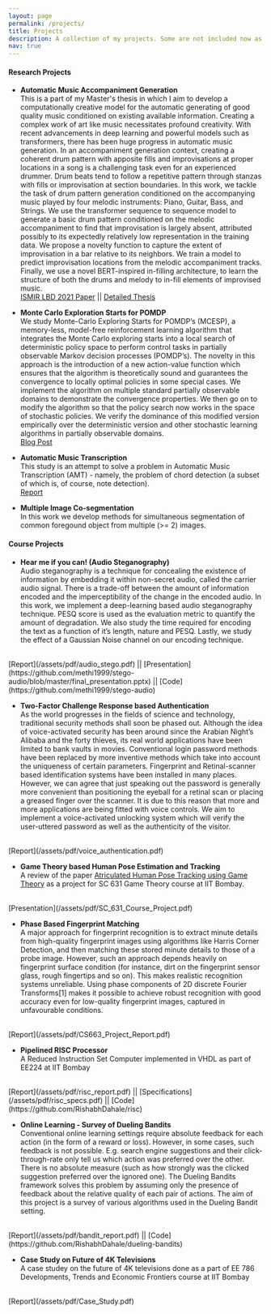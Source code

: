 ```yaml
---
layout: page
permalink: /projects/
title: Projects
description: A collection of my projects. Some are not included now as I need to take permission from my guide before making them public.
nav: true
---
```


<h4> Research Projects </h4>

* <strong>Automatic Music Accompaniment Generation</strong><br>
This is a part of my Master's thesis in which I aim to develop a computationally creative model for the automatic generating of good quality music conditioned on existing available information. Creating a complex work of art like music necessitates profound creativity. With recent advancements in deep learning and powerful models such as transformers, there has been huge progress in automatic music generation. In an accompaniment generation context, creating a coherent drum pattern with apposite fills and improvisations at proper locations in a song is a challenging task even for an experienced drummer. Drum beats tend to follow a repetitive pattern through stanzas with fills or improvisation at section boundaries. In this work, we tackle the task of drum pattern generation conditioned on the accompanying music played by four melodic instruments: Piano, Guitar, Bass, and Strings. We use the transformer sequence to sequence model to generate a basic drum pattern conditioned on the melodic accompaniment to find that improvisation is largely absent, attributed possibly to its expectedly relatively low representation in the training data. We propose a novelty function to capture the extent of improvisation in a bar relative to its neighbors. We train a model to predict improvisation locations from the melodic accompaniment tracks. Finally, we use a novel BERT-inspired in-filling architecture, to learn the structure of both the drums and melody to in-fill elements of improvised music.<br>
[ISMIR LBD 2021 Paper](https://arxiv.org/abs/2209.00291) || [Detailed Thesis](/assets/pdf/DDP_Stage_2_Report.pdf)
<!-- This is not the first work on music generation with machine learning methods, but here I'm focusing on generating accompanying drum beats for any given melody. The pattern and rhythm of drums plays a crutial role in perception of a song. Moreover drums are expected to maintain a tempo and keep the song (band) together by playing fills and improvising in an online fashion with other instruments. Due to such characterstics, generating coherent drum patterns is a difficult task. As work is still in progress, I cannot share the report or code, but if you are interested in knowing the progress you can check the paper accepted to ISMIR LBD 2021.<br>
[ISMIR LBD 2021 Paper](https://archives.ismir.net/ismir2021/latebreaking/000015.pdf) -->

* <strong>Monte Carlo Exploration Starts for POMDP</strong><br>
We study Monte-Carlo Exploring Starts for POMDP’s (MCESP), a memory-less, model-free reinforcement learning algorithm that integrates the Monte Carlo exploring starts into a local search of deterministic policy space to perform control tasks in partially observable Markov decision processes (POMDP’s). The novelty in this approach is the introduction of a new action-value function which ensures that the algorithm is theoretically sound and guarantees the convergence to locally optimal policies in some special cases. We implement the algorithm on multiple standard partially observable domains to demonstrate the convergence properties. We then go on to modify the algorithm so that the policy search now works in the space of stochastic policies. We verify the dominance of this modified version empirically over the deterministic version and other stochastic learning algorithms in partially observable domains.<br>
[Blog Post](https://rishabhdahale.github.io/blog/2022/aila-project/)


* <strong>Automatic Music Transcription</strong> <br>
This study is an attempt to solve a problem in Automatic Music Transcription (AMT) - namely, the problem of chord detection (a subset of which is, of course, note detection). <br>
[Report](/assets/pdf/AMT_Manual.pdf)


* <strong>Multiple Image Co-segmentation</strong><br>
In this work we develop methods for simultaneous segmentation of common foregound object from multiple (>= 2) images.


<h4> Course Projects </h4>

* <strong>Hear me if you can! (Audio Steganography)</strong><br>
Audio steganography is a technique for concealing the existence of information by embedding it within non-secret audio, called the carrier audio signal. There is a trade-off between the amount of information encoded and the imperceptibility of the change in the encoded audio. In this work, we implement a deep-learning based audio steganography technique. PESQ score is used as the evaluation metric to quantify the amount of degradation. We also study the time required for encoding the text as a function of it’s length, nature and PESQ. Lastly, we study the effect of a Gaussian Noise channel on our encoding technique.
<br>
[Report](/assets/pdf/audio_stego.pdf) ||  [Presentation](https://github.com/methi1999/stego-audio/blob/master/final_presentation.pptx) || [Code](https://github.com/methi1999/stego-audio)


* <strong>Two-Factor Challenge Response based Authentication</strong><br>
As the world progresses in the fields of science and technology, traditional security methods shall soon be phased out. Although the idea of voice-activated security has been around since the Arabian Night’s Alibaba and the forty thieves, its real world applications have been limited to bank vaults in movies. Conventional login password methods have been replaced by more inventive methods which take into account the uniqueness of certain parameters. Fingerprint and Retinal-scanner based identification systems have been installed in many places. However, we can agree that just speaking out the password is generally more convenient than positioning the eyeball for a retinal scan or placing a greased finger over the scanner. It is due to this reason that more and more applications are being fitted with voice controls. We aim to implement a voice-activated unlocking system which will verify the user-uttered password as well as the authenticity of the visitor.
<br>
[Report](/assets/pdf/voice_authentication.pdf)

* <strong>Game Theory based Human Pose Estimation and Tracking</strong><br>
A review of the paper [Atriculated Human Pose Tracking using Game Theory](https://ieeexplore.ieee.org/document/6738526) as a project for SC 631 Game Theory course at IIT Bombay.
<br>
[Presentation](/assets/pdf/SC_631_Course_Project.pdf)

* <strong>Phase Based Fingerprint Matching</strong><br>
A major approach for fingerprint recognition is to extract minute details from high-quality fingerprint images using algorithms like Harris Corner Detection, and then matching these stored minute details to those of a probe image. However, such an approach depends heavily on fingerprint surface condition (for instance, dirt on the fingerprint sensor glass, rough fingertips and so on). This makes realistic recognition systems unreliable. Using phase components of 2D discrete Fourier Transforms[1] makes it possible to achieve robust recognition with good accuracy even for low-quality fingerprint images, captured in unfavourable conditions.
<br>
[Report](/assets/pdf/CS663_Project_Report.pdf)

* <strong>Pipelined RISC Processor</strong><br>
A Reduced Instruction Set Computer implemented in VHDL as part of EE224 at IIT Bombay
<br>
[Report](/assets/pdf/risc_report.pdf) || [Specifications](/assets/pdf/risc_specs.pdf) || [Code](https://github.com/RishabhDahale/risc)

* <strong>Online Learning - Survey of Dueling Bandits</strong><br>
Conventional online learning settings require absolute feedback for each action (in the form of a reward or loss). However, in some cases, such feedback is not possible. E.g. search engine suggestions and their click-through-rate only tell us which action was preferred over the other. There is no absolute measure (such as how strongly was the clicked suggestion preferred over the ignored one). The Dueling Bandits framework solves this problem by assuming only the presence of feedback about the relative quality of each pair of actions. The aim of this project is a survey of various algorithms used in the Dueling Bandit setting.
<br>
[Report](/assets/pdf/bandit_report.pdf) || [Code](https://github.com/RishabhDahale/dueling-bandits)

* <strong>Case Study on Future of 4K Televisions</strong><br>
A case studey on the future of 4K televisions done as a part of EE 786 Developments, Trends and Economic Frontiers course at IIT Bombay
<br>
[Report](/assets/pdf/Case_Study.pdf)


<!-- <h2> Other Projects </h2> -->




<!-- <div class="projects">
  {% if site.enable_project_categories and page.display_categories %}
    {% for category in page.display_categories %}
      <h2 class="category">{{ category }}</h2>
      {% assign categorized_projects = site.projects | where: "category", category %}
      {% assign sorted_projects = categorized_projects | sort: "importance" %}
      {% if page.horizontal %}
        <div class="container">
          <div class="row row-cols-2">
          {% for project in sorted_projects %}
            {% include projects_horizontal.html %}
          {% endfor %}
          </div>
        </div>
      {% else %}
        <div class="grid">
          {% for project in sorted_projects %}
            {% include projects.html %}
          {% endfor %}
        </div>
      {% endif %}
    {% endfor %}

  {% else %}
  {% assign sorted_projects = site.projects | sort: "importance" %}
    {% if page.horizontal %}
      <div class="container">
        <div class="row row-cols-2">
        {% for project in sorted_projects %}
          {% include projects_horizontal.html %}
        {% endfor %}
        </div>
      </div>
    {% else %}
      <div class="grid">
        {% for project in sorted_projects %}
          {% include projects.html %}
        {% endfor %}
      </div>
    {% endif %}

  {% endif %}

</div> -->

